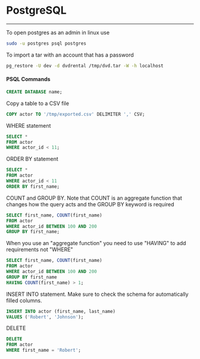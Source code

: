 # PostgreSQL
----
To open postgres as an admin in linux use
``` sh
sudo -u postgres psql postgres
```
To import a tar with an account that has a password
``` sh
pg_restore -U dev -d dvdrental /tmp/dvd.tar -W -h localhost
```
#### PSQL Commands
``` sql
CREATE DATABASE name;
```
Copy a table to a CSV file
``` sql
COPY actor TO '/tmp/exported.csv' DELIMITER ',' CSV;
```
WHERE statement
``` sql
SELECT *
FROM actor
WHERE actor_id < 11;
```
ORDER BY statement
``` sql
SELECT *
FROM actor
WHERE actor_id < 11
ORDER BY first_name;
```
COUNT and GROUP BY. Note that COUNT is an aggregate function that changes how the query acts and the GROUP BY keyword is required
``` sql
SELECT first_name, COUNT(first_name)
FROM actor
WHERE actor_id BETWEEN 100 AND 200
GROUP BY first_name;
```
When you use an "aggregate function" you need to use "HAVING" to add requirements not "WHERE"
``` sql
SELECT first_name, COUNT(first_name)
FROM actor
WHERE actor_id BETWEEN 100 AND 200
GROUP BY first_name
HAVING COUNT(first_name) > 1;
```
INSERT INTO statement. Make sure to check the schema for automatically filled columns.
``` sql
INSERT INTO actor (first_name, last_name)
VALUES ('Robert', 'Johnson');
```
DELETE
``` sql
DELETE
FROM actor
WHERE first_name = 'Robert';
```
